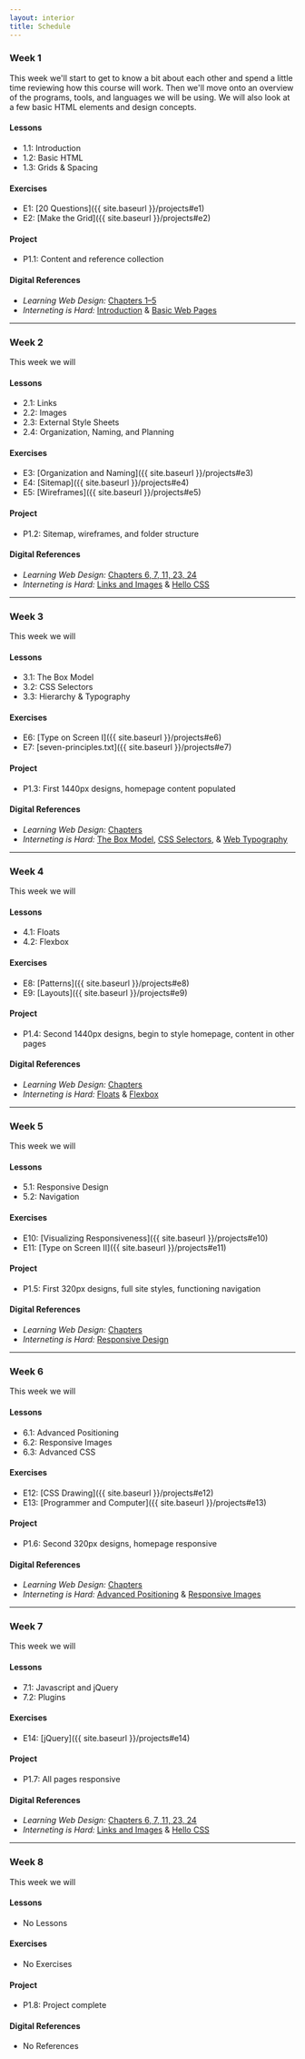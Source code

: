 ```yaml
---
layout: interior
title: Schedule
---
```


### Week 1
This week we'll start to get to know a bit about each other and spend a little time reviewing how this course will work. Then we'll move onto an overview of the programs, tools, and languages we will be using. We will also look at a few basic HTML elements and design concepts.

#### Lessons
* 1.1: Introduction
* 1.2: Basic HTML
* 1.3: Grids &amp; Spacing

#### Exercises
* E1: [20 Questions]({{ site.baseurl }}/projects#e1)
* E2: [Make the Grid]({{ site.baseurl }}/projects#e2)

#### Project
* P1.1: Content and reference collection

#### Digital References
* _Learning Web Design:_ [Chapters 1&ndash;5](https://learning-oreilly-com.mutex.gmu.edu/library/view/learning-web-design/9781491960196/lwd5_chapter01.xhtml)
* _Interneting is Hard:_ [Introduction](https://www.internetingishard.com/html-and-css/introduction/) &amp; [Basic Web Pages](https://www.internetingishard.com/html-and-css/basic-web-pages/)

---

### Week 2
This week we will

#### Lessons
* 2.1: Links
* 2.2: Images
* 2.3: External Style Sheets
* 2.4: Organization, Naming, and Planning

#### Exercises
* E3: [Organization and Naming]({{ site.baseurl }}/projects#e3)
* E4: [Sitemap]({{ site.baseurl }}/projects#e4)
* E5: [Wireframes]({{ site.baseurl }}/projects#e5)

#### Project
* P1.2: Sitemap, wireframes, and folder structure

#### Digital References
* _Learning Web Design:_ [Chapters 6, 7, 11, 23, 24](https://learning-oreilly-com.mutex.gmu.edu/library/view/learning-web-design/9781491960196/lwd5_chapter01.xhtml)
* _Interneting is Hard:_ [Links and Images](https://www.internetingishard.com/html-and-css/links-and-images/) &amp; [Hello CSS](https://www.internetingishard.com/html-and-css/hello-css/)

---

### Week 3
This week we will

#### Lessons
* 3.1: The Box Model
* 3.2: CSS Selectors
* 3.3: Hierarchy &amp; Typography

#### Exercises
* E6: [Type on Screen I]({{ site.baseurl }}/projects#e6)
* E7: [seven-principles.txt]({{ site.baseurl }}/projects#e7)

#### Project
* P1.3: First 1440px designs, homepage content populated

#### Digital References
* _Learning Web Design:_ [Chapters](https://learning-oreilly-com.mutex.gmu.edu/library/view/learning-web-design/9781491960196/lwd5_chapter01.xhtml)
* _Interneting is Hard:_ [The Box Model](https://www.internetingishard.com/html-and-css/css-box-model/), [CSS Selectors](https://www.internetingishard.com/html-and-css/css-selectors/), &amp; [Web Typography](https://www.internetingishard.com/html-and-css/web-typography/)

---

### Week 4
This week we will

#### Lessons
* 4.1: Floats
* 4.2: Flexbox

#### Exercises
* E8: [Patterns]({{ site.baseurl }}/projects#e8)
* E9: [Layouts]({{ site.baseurl }}/projects#e9)

#### Project
* P1.4: Second 1440px designs, begin to style homepage, content in other pages

#### Digital References
* _Learning Web Design:_ [Chapters](https://learning-oreilly-com.mutex.gmu.edu/library/view/learning-web-design/9781491960196/lwd5_chapter01.xhtml)
* _Interneting is Hard:_ [Floats](https://www.internetingishard.com/html-and-css/floats/) &amp; [Flexbox](https://www.internetingishard.com/html-and-css/flexbox/)

---

### Week 5
This week we will

#### Lessons
* 5.1: Responsive Design
* 5.2: Navigation

#### Exercises
* E10: [Visualizing Responsiveness]({{ site.baseurl }}/projects#e10)
* E11: [Type on Screen II]({{ site.baseurl }}/projects#e11)

#### Project
* P1.5: First 320px designs, full site styles, functioning navigation

#### Digital References
* _Learning Web Design:_ [Chapters](https://learning-oreilly-com.mutex.gmu.edu/library/view/learning-web-design/9781491960196/lwd5_chapter01.xhtml)
* _Interneting is Hard:_ [Responsive Design](https://www.internetingishard.com/html-and-css/responsive-design/)

---

### Week 6
This week we will

#### Lessons
* 6.1: Advanced Positioning
* 6.2: Responsive Images
* 6.3: Advanced CSS

#### Exercises
* E12: [CSS Drawing]({{ site.baseurl }}/projects#e12)
* E13: [Programmer and Computer]({{ site.baseurl }}/projects#e13)

#### Project
* P1.6: Second 320px designs, homepage responsive

#### Digital References
* _Learning Web Design:_ [Chapters](https://learning-oreilly-com.mutex.gmu.edu/library/view/learning-web-design/9781491960196/lwd5_chapter01.xhtml)
* _Interneting is Hard:_ [Advanced Positioning](https://www.internetingishard.com/html-and-css/advanced-positioning/) &amp; [Responsive Images](https://www.internetingishard.com/html-and-css/responsive-images/)

---

### Week 7
This week we will

#### Lessons
* 7.1: Javascript and jQuery
* 7.2: Plugins

#### Exercises
* E14: [jQuery]({{ site.baseurl }}/projects#e14)

#### Project
* P1.7: All pages responsive

#### Digital References
* _Learning Web Design:_ [Chapters 6, 7, 11, 23, 24](https://learning-oreilly-com.mutex.gmu.edu/library/view/learning-web-design/9781491960196/lwd5_chapter01.xhtml)
* _Interneting is Hard:_ [Links and Images](https://www.internetingishard.com/html-and-css/links-and-images/) &amp; [Hello CSS](https://www.internetingishard.com/html-and-css/hello-css/)

---

### Week 8
This week we will

#### Lessons
* No Lessons

#### Exercises
* No Exercises

#### Project
* P1.8: Project complete

#### Digital References
* No References
